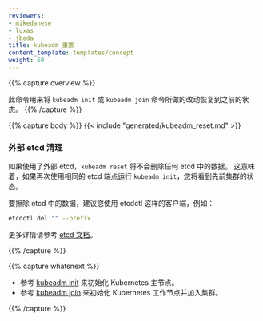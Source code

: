 ```yaml
---
reviewers:
- mikedanese
- luxas
- jbeda
title: kubeadm 重置
content_template: templates/concept
weight: 60
---
```


<!--
---
reviewers:
- mikedanese
- luxas
- jbeda
title: kubeadm reset
content_template: templates/concept
weight: 60
---
-->

{{% capture overview %}}
<!--
This command reverts any changes made by `kubeadm init` or `kubeadm join`.
-->
此命令用来将 `kubeadm init` 或 `kubeadm join` 命令所做的改动恢复到之前的状态。
{{% /capture %}}

{{% capture body %}}
{{< include "generated/kubeadm_reset.md" >}}

<!--
### External etcd clean up!

`kubeadm reset` will not delete any etcd data if external etcd is used. This means that if you run `kubeadm init` again using the same etcd endpoints, you will see state from previous clusters.

To wipe etcd data it is recommended you use a client like etcdctl, such as:
-->

### 外部 etcd 清理

如果使用了外部 etcd，`kubeadm reset` 将不会删除任何 etcd 中的数据。
这意味着，如果再次使用相同的 etcd 端点运行 `kubeadm init`，您将看到先前集群的状态。

要擦除 etcd 中的数据，建议您使用 etcdctl 这样的客户端，例如：

```bash
etcdctl del "" --prefix
```
<!--
See the [etcd documentation](https://github.com/coreos/etcd/tree/master/etcdctl) for more information.
-->

更多详情请参考 [etcd 文档](https://github.com/coreos/etcd/tree/master/etcdctl)。

{{% /capture %}}

{{% capture whatsnext %}}
<!--
* [kubeadm init](/docs/reference/setup-tools/kubeadm/kubeadm-init/) to bootstrap a Kubernetes master node
* [kubeadm join](/docs/reference/setup-tools/kubeadm/kubeadm-join/) to bootstrap a Kubernetes worker node and join it to the cluster
-->

* 参考 [kubeadm init](/docs/reference/setup-tools/kubeadm/kubeadm-init/) 来初始化 Kubernetes 主节点。
* 参考 [kubeadm join](/docs/reference/setup-tools/kubeadm/kubeadm-join/) 来初始化 Kubernetes 工作节点并加入集群。

{{% /capture %}}
